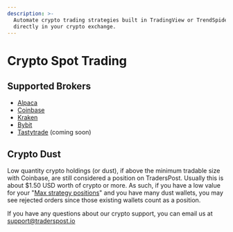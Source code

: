 ```yaml
---
description: >-
  Automate crypto trading strategies built in TradingView or TrendSpider
  directly in your crypto exchange.
---
```


# Crypto Spot Trading

## Supported Brokers

* [Alpaca](../all-supported-connections/alpaca.md)
* [Coinbase](../all-supported-connections/coinbase.md)
* [Kraken](../all-supported-connections/kraken.md)
* [Bybit](../all-supported-connections/bybit.md)
* [Tastytrade](../all-supported-connections/tastytrade.md) (coming soon)

## Crypto Dust

Low quantity crypto holdings (or dust), if above the minimum tradable size with Coinbase, are still considered a position on TradersPost. Usually this is about $1.50 USD worth of crypto or more. As such, if you have a low value for your "[Max strategy positions](../core-concepts/brokers-connections.md#max-strategy-positions)" and you have many dust wallets, you may see rejected orders since those existing wallets count as a position.

If you have any questions about our crypto support, you can email us at [support@traderspost.io](mailto:support@traderspost.io)
